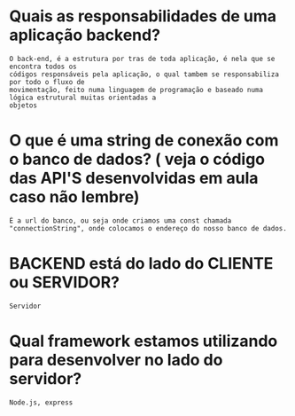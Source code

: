 # Quais as responsabilidades de uma aplicação backend?
    O back-end, é a estrutura por tras de toda aplicação, é nela que se encontra todos os 
    códigos responsáveis pela aplicação, o qual tambem se responsabiliza por todo o fluxo de 
    movimentação, feito numa linguagem de programação e baseado numa lógica estrutural muitas orientadas a 
    objetos

# O que é uma string de conexão com o banco de dados? ( veja o código das API'S desenvolvidas em aula caso não lembre)

    É a url do banco, ou seja onde criamos uma const chamada "connectionString", onde colocamos o endereço do nosso banco de dados.

# BACKEND está do lado do CLIENTE ou SERVIDOR?

    Servidor

# Qual framework estamos utilizando para desenvolver no lado do servidor?

    Node.js, express







    